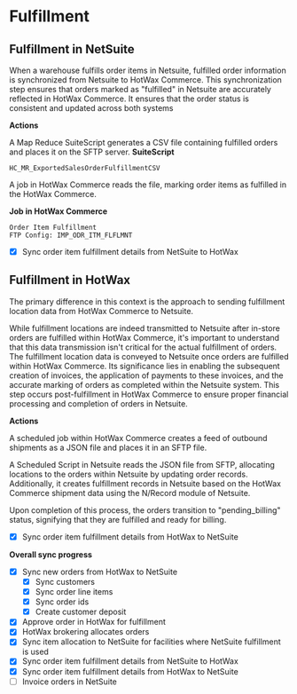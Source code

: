 # Fulfillment

## Fulfillment in NetSuite

When a warehouse fulfills order items in Netsuite, fulfilled order information is synchronized from Netsuite to HotWax Commerce. This synchronization step ensures that orders marked as "fulfilled" in Netsuite are accurately reflected in HotWax Commerce. It ensures that the order status is consistent and updated across both systems

**Actions**

A Map Reduce SuiteScript generates a CSV file containing fulfilled orders and places it on the SFTP server.
**SuiteScript**
```
HC_MR_ExportedSalesOrderFulfillmentCSV
```

A job in HotWax Commerce reads the file, marking order items as fulfilled in the HotWax Commerce.

**Job in HotWax Commerce**
```
Order Item Fulfillment
FTP Config: IMP_ODR_ITM_FLFLMNT
```


- [x] Sync order item fulfillment details from NetSuite to HotWax

## Fulfillment in HotWax

The primary difference in this context is the approach to sending fulfillment location data from HotWax Commerce to Netsuite.

While fulfillment locations are indeed transmitted to Netsuite after in-store orders are fulfilled within HotWax Commerce, it's important to understand that this data transmission isn't critical for the actual fulfillment of orders. The fulfillment location data is conveyed to Netsuite once orders are fulfilled within HotWax Commerce. Its significance lies in enabling the subsequent creation of invoices, the application of payments to these invoices, and the accurate marking of orders as completed within the Netsuite system. This step occurs post-fulfillment in HotWax Commerce to ensure proper financial processing and completion of orders in Netsuite.

**Actions**

A scheduled job within HotWax Commerce creates a feed of outbound shipments as a JSON file and places it in an SFTP file.

A Scheduled Script in Netsuite reads the JSON file from SFTP, allocating locations to the orders within Netsuite by updating order records. Additionally, it creates fulfillment records in Netsuite based on the HotWax Commerce shipment data using the N/Record module of Netsuite. 

Upon completion of this process, the orders transition to "pending_billing" status, signifying that they are fulfilled and ready for billing.

- [x] Sync order item fulfillment details from HotWax to NetSuite


**Overall sync progress**

- [x] Sync new orders from HotWax to NetSuite
  - [x] Sync customers
  - [x] Sync order line items
  - [x] Sync order ids
  - [x] Create customer deposit
- [x] Approve order in HotWax for fulfillment
- [x] HotWax brokering allocates orders
- [x] Sync item allocation to NetSuite for facilities where NetSuite fulfillment is used
- [x] Sync order item fulfillment details from NetSuite to HotWax
- [x] Sync order item fulfillment details from HotWax to NetSuite
- [ ] Invoice orders in NetSuite
